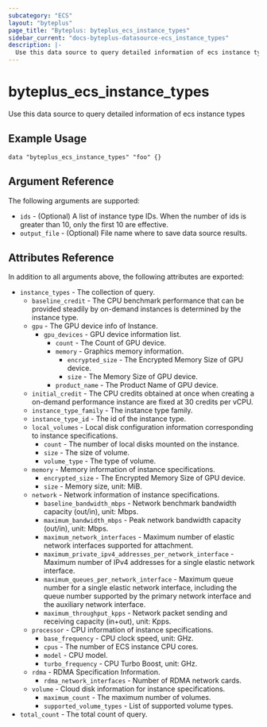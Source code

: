 ```yaml
---
subcategory: "ECS"
layout: "byteplus"
page_title: "Byteplus: byteplus_ecs_instance_types"
sidebar_current: "docs-byteplus-datasource-ecs_instance_types"
description: |-
  Use this data source to query detailed information of ecs instance types
---
```

# byteplus_ecs_instance_types
Use this data source to query detailed information of ecs instance types
## Example Usage
```hcl
data "byteplus_ecs_instance_types" "foo" {}
```
## Argument Reference
The following arguments are supported:
* `ids` - (Optional) A list of instance type IDs. When the number of ids is greater than 10, only the first 10 are effective.
* `output_file` - (Optional) File name where to save data source results.

## Attributes Reference
In addition to all arguments above, the following attributes are exported:
* `instance_types` - The collection of query.
    * `baseline_credit` - The CPU benchmark performance that can be provided steadily by on-demand instances is determined by the instance type.
    * `gpu` - The GPU device info of Instance.
        * `gpu_devices` - GPU device information list.
            * `count` - The Count of GPU device.
            * `memory` - Graphics memory information.
                * `encrypted_size` - The Encrypted Memory Size of GPU device.
                * `size` - The Memory Size of GPU device.
            * `product_name` - The Product Name of GPU device.
    * `initial_credit` - The CPU credits obtained at once when creating a on-demand performance instance are fixed at 30 credits per vCPU.
    * `instance_type_family` - The instance type family.
    * `instance_type_id` - The id of the instance type.
    * `local_volumes` - Local disk configuration information corresponding to instance specifications.
        * `count` - The number of local disks mounted on the instance.
        * `size` - The size of volume.
        * `volume_type` - The type of volume.
    * `memory` - Memory information of instance specifications.
        * `encrypted_size` - The Encrypted Memory Size of GPU device.
        * `size` - Memory size, unit: MiB.
    * `network` - Network information of instance specifications.
        * `baseline_bandwidth_mbps` - Network benchmark bandwidth capacity (out/in), unit: Mbps.
        * `maximum_bandwidth_mbps` - Peak network bandwidth capacity (out/in), unit: Mbps.
        * `maximum_network_interfaces` - Maximum number of elastic network interfaces supported for attachment.
        * `maximum_private_ipv4_addresses_per_network_interface` - Maximum number of IPv4 addresses for a single elastic network interface.
        * `maximum_queues_per_network_interface` - Maximum queue number for a single elastic network interface, including the queue number supported by the primary network interface and the auxiliary network interface.
        * `maximum_throughput_kpps` - Network packet sending and receiving capacity (in+out), unit: Kpps.
    * `processor` - CPU information of instance specifications.
        * `base_frequency` - CPU clock speed, unit: GHz.
        * `cpus` - The number of ECS instance CPU cores.
        * `model` - CPU model.
        * `turbo_frequency` - CPU Turbo Boost, unit: GHz.
    * `rdma` - RDMA Specification Information.
        * `rdma_network_interfaces` - Number of RDMA network cards.
    * `volume` - Cloud disk information for instance specifications.
        * `maximum_count` - The maximum number of volumes.
        * `supported_volume_types` - List of supported volume types.
* `total_count` - The total count of query.


